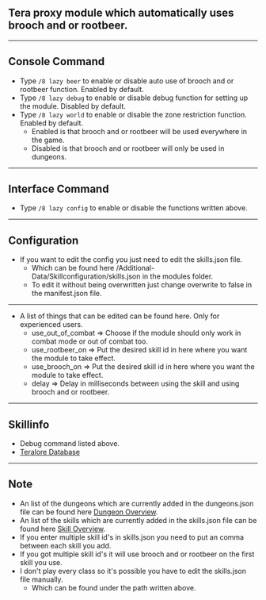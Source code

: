 ## Tera proxy module which automatically uses brooch and or rootbeer.

---

## Console Command
- Type `/8 lazy beer` to enable or disable auto use of brooch and or rootbeer function. Enabled by default.
- Type `/8 lazy debug` to enable or disable debug function for setting up the module. Disabled by default.
- Type `/8 lazy world` to enable or disable the zone restriction function. Enabled by default.
    - Enabled is that brooch and or rootbeer will be used everywhere in the game.
	- Disabled is that brooch and or rootbeer will only be used in dungeons.

---

## Interface Command
- Type `/8 lazy config` to enable or disable the functions written above.

---

## Configuration
- If you want to edit the config you just need to edit the skills.json file.
    - Which can be found here /Additional-Data/Skillconfiguration/skills.json in the modules folder.
    - To edit it without being overwritten just change overwrite to false in the manifest.json file.

---

- A list of things that can be edited can be found here. Only for experienced users.
    - use_out_of_combat => Choose if the module should only work in combat mode or out of combat too.
    - use_rootbeer_on => Put the desired skill id in here where you want the module to take effect.
    - use_brooch_on => Put the desired skill id in here where you want the module to take effect.
    - delay => Delay in milliseconds between using the skill and using brooch and or rootbeer.

---

## Skillinfo
- Debug command listed above.
- [Teralore Database](https://teralore.com/en/skills/)

---

## Note
- An list of the dungeons which are currently added in the dungeons.json file can be found here [Dungeon Overview](https://github.com/Tera-Shiraneko/lazyrootbeer/tree/master/Additional-Data/Dungeonconfiguration).
- An list of the skills which are currently added in the skills.json file can be found here [Skill Overview](https://github.com/Tera-Shiraneko/lazyrootbeer/tree/master/Additional-Data/Skillconfiguration).
- If you enter multiple skill id's in skills.json you need to put an comma between each skill you add.
- If you got multiple skill id's it will use brooch and or rootbeer on the first skill you use.
- I don't play every class so it's possible you have to edit the skills.json file manually.
	- Which can be found under the path written above.